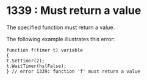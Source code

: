 # 1339 : Must return a value

The specified function must return a value.

&#x20;

The following example illustrates this error:

```
function f(timer t) variable
{
t.SetTimer(2);
t.WaitTimer(hslFalse);
} // error 1339: function 'f' must return a value 
```

